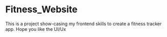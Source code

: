 # Fitness_Website
This is a project show-casing my frontend skills to create a fitness tracker app.
Hope you like the UI/Ux
